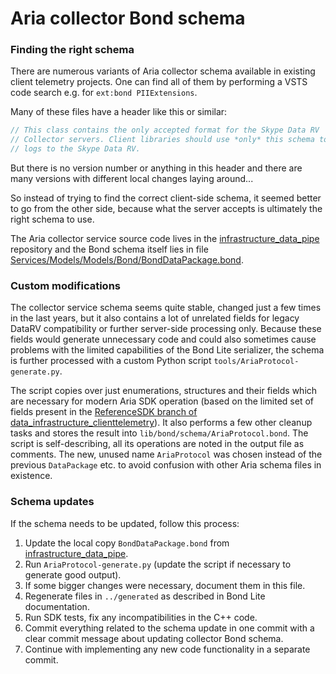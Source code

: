 Aria collector Bond schema
==========================

### Finding the right schema

There are numerous variants of Aria collector schema available in
existing client telemetry projects. One can find all of them by
performing a VSTS code search e.g. for `ext:bond PIIExtensions`.

Many of these files have a header like this or similar:

``` cpp
// This class contains the only accepted format for the Skype Data RV
// Collector servers. Client libraries should use *only* this schema to send
// logs to the Skype Data RV.
```

But there is no version number or anything in this header and there are
many versions with different local changes laying around...

So instead of trying to find the correct client-side schema, it seemed
better to go from the other side, because what the server accepts is
ultimately the right schema to use.

The Aria collector service source code lives in the
[infrastructure\_data\_pipe](https://skype.visualstudio.com/ARIA/_git/infrastructure_data_pipe)
repository and the Bond schema itself lies in file
[Services/Models/Models/Bond/BondDataPackage.bond](https://skype.visualstudio.com/ARIA/_git/infrastructure_data_pipe?path=%2FServices%2FModels%2FModels%2FBond%2FBondDataPackage.bond&version=GBmaster&_a=contents).

### Custom modifications

The collector service schema seems quite stable, changed just a few
times in the last years, but it also contains a lot of unrelated fields
for legacy DataRV compatibility or further server-side processing only.
Because these fields would generate unnecessary code and could also
sometimes cause problems with the limited capabilities of the Bond Lite
serializer, the schema is further processed with a custom Python script
`tools/AriaProtocol-generate.py`.

The script copies over just enumerations, structures and their fields
which are necessary for modern Aria SDK operation (based on the limited
set of fields present in the [ReferenceSDK branch of
data\_infrastructure\_clienttelemetry](https://skype.visualstudio.com/SCC/_git/infrastructure_data_clienttelemetry?path=%2Fservicetelemetry%2Fjava%2Faria-core%2Fsrc%2Fmain%2Fjava%2Fcom%2Fmicrosoft%2Fapplications%2Ftelemetry%2Feventsubscribers%2Faria%2Fdatamodels%2FClients.bond&version=GBReferenceSDK&_a=contents)).
It also performs a few other cleanup tasks and stores the result into
`lib/bond/schema/AriaProtocol.bond`. The script is self-describing, all
its operations are noted in the output file as comments. The new, unused
name `AriaProtocol` was chosen instead of the previous `DataPackage`
etc. to avoid confusion with other Aria schema files in existence.

### Schema updates

If the schema needs to be updated, follow this process:

1.  Update the local copy `BondDataPackage.bond` from
    [infrastructure\_data\_pipe](https://skype.visualstudio.com/ARIA/_git/infrastructure_data_pipe).
2.  Run `AriaProtocol-generate.py` (update the script if necessary to
    generate good output).
3.  If some bigger changes were necessary, document them in this file.
4.  Regenerate files in `../generated` as described in Bond Lite
    documentation.
5.  Run SDK tests, fix any incompatibilities in the C++ code.
6.  Commit everything related to the schema update in one commit with a
    clear commit message about updating collector Bond schema.
7.  Continue with implementing any new code functionality in a separate
    commit.

